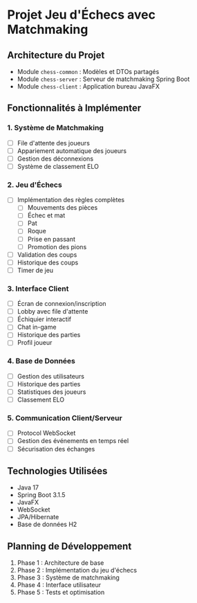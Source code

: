 # Projet Jeu d'Échecs avec Matchmaking

## Architecture du Projet
- Module `chess-common` : Modèles et DTOs partagés
- Module `chess-server` : Serveur de matchmaking Spring Boot
- Module `chess-client` : Application bureau JavaFX

## Fonctionnalités à Implémenter

### 1. Système de Matchmaking
- [ ] File d'attente des joueurs
- [ ] Appariement automatique des joueurs
- [ ] Gestion des déconnexions
- [ ] Système de classement ELO

### 2. Jeu d'Échecs
- [ ] Implémentation des règles complètes
  - [ ] Mouvements des pièces
  - [ ] Échec et mat
  - [ ] Pat
  - [ ] Roque
  - [ ] Prise en passant
  - [ ] Promotion des pions
- [ ] Validation des coups
- [ ] Historique des coups
- [ ] Timer de jeu

### 3. Interface Client
- [ ] Écran de connexion/inscription
- [ ] Lobby avec file d'attente
- [ ] Échiquier interactif
- [ ] Chat in-game
- [ ] Historique des parties
- [ ] Profil joueur

### 4. Base de Données
- [ ] Gestion des utilisateurs
- [ ] Historique des parties
- [ ] Statistiques des joueurs
- [ ] Classement ELO

### 5. Communication Client/Serveur
- [ ] Protocol WebSocket
- [ ] Gestion des événements en temps réel
- [ ] Sécurisation des échanges

## Technologies Utilisées
- Java 17
- Spring Boot 3.1.5
- JavaFX
- WebSocket
- JPA/Hibernate
- Base de données H2

## Planning de Développement
1. Phase 1 : Architecture de base
2. Phase 2 : Implémentation du jeu d'échecs
3. Phase 3 : Système de matchmaking
4. Phase 4 : Interface utilisateur
5. Phase 5 : Tests et optimisation
